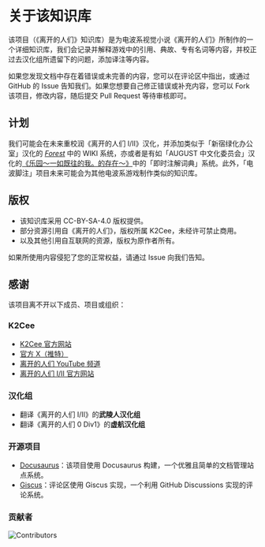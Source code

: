 # 关于该知识库

该项目（《离开的人们》知识库）是为电波系视觉小说《离开的人们》所制作的一个详细知识库，我们会记录并解释游戏中的引用、典故、专有名词等内容，并校正过去汉化组所遗留下的问题，添加译注等内容。

如果您发现文档中存在着错误或未完善的内容，您可以在评论区中指出，或通过 GitHub 的 Issue 告知我们。如果您想要自己修正错误或补充内容，您可以 Fork 该项目，修改内容，随后提交 Pull Request 等待审核即可。

## 计划

我们可能会在未来重校润《离开的人们 Ⅰ/Ⅱ》汉化，并添加类似于「新宿绿化办公室」汉化的 *[Forest](https://vndb.org/r79141)* 中的 WIKI 系统，亦或者是有如「AUGUST 中文化委员会」汉化的[《乐园～一如既往的我。的存在～》](https://vndb.org/r48155)中的「即时注解词典」系统。此外，「电波脚注」项目未来可能会为其他电波系游戏制作类似的知识库。

## 版权

- 该知识库采用 CC-BY-SA-4.0 版权提供。
- 部分资源引用自《离开的人们》，版权所属 K2Cee，未经许可禁止商用。
- 以及其他引用自互联网的资源，版权为原作者所有。

如果所使用内容侵犯了您的正常权益，请通过 Issue 向我们告知。

## 感谢

该项目离不开以下成员、项目或组织：

### K2Cee

- [K2Cee 官方网站](http://k2cee.com/)
- [官方 X（推特）](https://x.com/kyojintachi)
- [离开的人们 YouTube 频道](https://www.youtube.com/channel/UCirKaOCFxZmwpbjc5GD2eBQ)
- [离开的人们 Ⅰ/Ⅱ 官方网站](http://kyojintachi.k2cee.com/)

### 汉化组

- 翻译《离开的人们 Ⅰ/Ⅱ》的**武陵人汉化组**
- 翻译《离开的人们 0 Div1》的**虚航汉化组**

### 开源项目

- [Docusaurus](https://docusaurus.io/)：该项目使用 Docusaurus 构建，一个优雅且简单的文档管理站点系统。
- [Giscus](https://giscus.app/)：评论区使用 Giscus 实现，一个利用 GitHub Discussions 实现的评论系统。

### 贡献者

![Contributors](https://contrib.rocks/image?repo=DenpaNote/kyojintachi)

